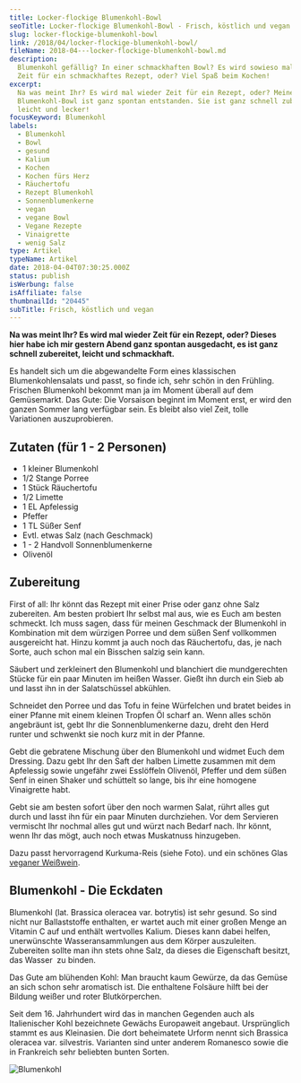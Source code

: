 ```yaml
---
title: Locker-flockige Blumenkohl-Bowl
seoTitle: Locker-flockige Blumenkohl-Bowl - Frisch, köstlich und vegan
slug: locker-flockige-blumenkohl-bowl
link: /2018/04/locker-flockige-blumenkohl-bowl/
fileName: 2018-04---locker-flockige-blumenkohl-bowl.md
description:
  Blumenkohl gefällig? In einer schmackhaften Bowl? Es wird sowieso mal wieder
  Zeit für ein schmackhaftes Rezept, oder? Viel Spaß beim Kochen!
excerpt:
  Na was meint Ihr? Es wird mal wieder Zeit für ein Rezept, oder? Meine
  Blumenkohl-Bowl ist ganz spontan entstanden. Sie ist ganz schnell zubereitet,
  leicht und lecker!
focusKeyword: Blumenkohl
labels:
  - Blumenkohl
  - Bowl
  - gesund
  - Kalium
  - Kochen
  - Kochen fürs Herz
  - Räuchertofu
  - Rezept Blumenkohl
  - Sonnenblumenkerne
  - vegan
  - vegane Bowl
  - Vegane Rezepte
  - Vinaigrette
  - wenig Salz
type: Artikel
typeName: Artikel
date: 2018-04-04T07:30:25.000Z
status: publish
isWerbung: false
isAffiliate: false
thumbnailId: "20445"
subTitle: Frisch, köstlich und vegan
---
```


<strong>Na was meint Ihr? Es wird mal wieder Zeit für ein Rezept, oder? Dieses
hier habe ich mir gestern Abend ganz spontan ausgedacht, es ist ganz schnell
zubereitet, leicht und schmackhaft.</strong>

Es handelt sich um die abgewandelte Form eines klassischen Blumenkohlensalats
und passt, so finde ich, sehr schön in den Frühling. Frischen Blumenkohl bekommt
man ja im Moment überall auf dem Gemüsemarkt. Das Gute: Die Vorsaison beginnt im
Moment erst, er wird den ganzen Sommer lang verfügbar sein. Es bleibt also viel
Zeit, tolle Variationen auszuprobieren.

## Zutaten (für 1 - 2 Personen)

<ul>
    <li>1 kleiner Blumenkohl</li>
    <li>1/2 Stange Porree</li>
    <li>1 Stück Räuchertofu</li>
    <li>1/2 Limette</li>
    <li>1 EL Apfelessig</li>
    <li>Pfeffer</li>
    <li>1 TL Süßer Senf</li>
    <li>Evtl. etwas Salz (nach Geschmack)</li>
    <li>1 - 2 Handvoll Sonnenblumenkerne</li>
    <li>Olivenöl</li>
</ul>

## Zubereitung

First of all: Ihr könnt das Rezept mit einer Prise oder ganz ohne Salz
zubereiten. Am besten probiert Ihr selbst mal aus, wie es Euch am besten
schmeckt. Ich muss sagen, dass für meinen Geschmack der Blumenkohl in
Kombination mit dem würzigen Porree und dem süßen Senf vollkommen ausgereicht
hat. Hinzu kommt ja auch noch das Räuchertofu, das, je nach Sorte, auch schon
mal ein Bisschen salzig sein kann.

Säubert und zerkleinert den Blumenkohl und blanchiert die mundgerechten Stücke
für ein paar Minuten im heißen Wasser. Gießt ihn durch ein Sieb ab und lasst ihn
in der Salatschüssel abkühlen.

Schneidet den Porree und das Tofu in feine Würfelchen und bratet beides in einer
Pfanne mit einem kleinen Tropfen Öl scharf an. Wenn alles schön angebräunt ist,
gebt Ihr die Sonnenblumenkerne dazu, dreht den Herd runter und schwenkt sie noch
kurz mit in der Pfanne.

Gebt die gebratene Mischung über den Blumenkohl und widmet Euch dem Dressing.
Dazu gebt Ihr den Saft der halben Limette zusammen mit dem Apfelessig sowie
ungefähr zwei Esslöffeln Olivenöl, Pfeffer und dem süßen Senf in einen Shaker
und schüttelt so lange, bis ihr eine homogene Vinaigrette habt.

Gebt sie am besten sofort über den noch warmen Salat, rührt alles gut durch und
lasst ihn für ein paar Minuten durchziehen. Vor dem Servieren vermischt Ihr
nochmal alles gut und würzt nach Bedarf nach. Ihr könnt, wenn Ihr das mögt, auch
noch etwas Muskatnuss hinzugeben.

Dazu passt hervorragend Kurkuma-Reis (siehe Foto). und ein schönes Glas
<a href="http://cardamonchai.com/2014/12/versteckte-tierische-inhaltsstoffe-in-lebensmitteln/">veganer
Weißwein</a>.

## Blumenkohl - Die Eckdaten

Blumenkohl (lat. Brassica oleracea var. botrytis) ist sehr gesund. So sind nicht
nur Ballaststoffe enthalten, er wartet auch mit einer großen Menge an Vitamin C
auf und enthält wertvolles Kalium. Dieses kann dabei helfen, unerwünschte
Wasseransammlungen aus dem Körper auszuleiten. Zubereiten sollte man ihn stets
ohne Salz, da dieses die Eigenschaft besitzt, das Wasser  zu binden.

Das Gute am blühenden Kohl: Man braucht kaum Gewürze, da das Gemüse an sich
schon sehr aromatisch ist. Die enthaltene Folsäure hilft bei der Bildung weißer
und roter Blutkörperchen.

Seit dem 16. Jahrhundert wird das in manchen Gegenden auch als Italienischer
Kohl bezeichnete Gewächs Europaweit angebaut. Ursprünglich stammt es aus
Kleinasien. Die dort beheimatete Urform nennt sich Brassica oleracea var.
silvestris. Varianten sind unter anderem Romanesco sowie die in Frankreich sehr
beliebten bunten Sorten.

![Blumenkohl](http://cardamonchai.com/wp-content/uploads/2018/04/41169032582_474ff2e2f0_z-400x267.jpg)
